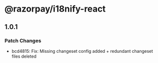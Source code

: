 # @razorpay/i18nify-react

## 1.0.1

### Patch Changes

- bcd4815: Fix: Missing changeset config added + redundant changeset files deleted
